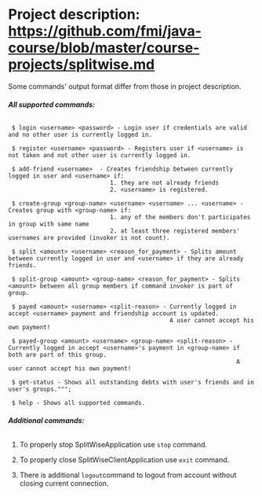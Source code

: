 # **Project description:** https://github.com/fmi/java-course/blob/master/course-projects/splitwise.md

Some commands' output format differ from those in project description.

###### **All supported commands:**

   
     $ login <username> <password> - Login user if credentials are valid and no other user is currently logged in.

     $ register <username> <password> - Registers user if <username> is not taken and not other user is currently logged in.

     $ add-friend <username>  - Creates friendship between currently logged in user and <username> if:
                                 1. they are not already friends
                                 2. <username> is registered.

     $ create-group <group-name> <username> <username> ... <username> - Creates group with <group-name> if:
                                 1. any of the members don't participates in group with same name
                                 2. at least three registered members' usernames are provided (invoker is not count).

     $ split <amount> <username> <reason_for_payment> - Splits amount between currently logged in user and <username> if they are already friends.

     $ split-group <amount> <group-name> <reason_for_payment> - Splits <amount> between all group members if command invoker is part of group.

     $ payed <amount> <username> <split-reason> - Currently logged in accept <username> payment and friendship account is updated.
                                                  A user cannot accept his own payment!

     $ payed-group <amount> <username> <group-name> <split-reason> - Currently logged in accept <username>'s payment in <group-name> if both are part of this group.
                                                                     A user cannot accept his own payment!

     $ get-status - Shows all outstanding debts with user's friends and in user's groups.""";

     $ help - Shows all supported commands.

###### **Additional commands:**

1. To properly stop SplitWiseApplication use `stop` command.

2. To properly close SplitWiseClientApplication use `exit` command.

3. There is additional `logout`command to logout from account without
   closing current connection.
   
   
   
   
